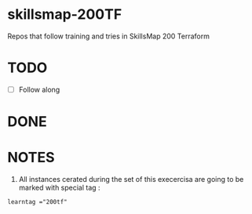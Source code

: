 # skillsmap-200TF
Repos that follow training and tries in SkillsMap 200 Terraform 

# TODO 

- [ ] Follow along

# DONE

# NOTES

1. All instances cerated during the set of this execercisa are going to be marked with special tag :
```
learntag ="200tf"
```
